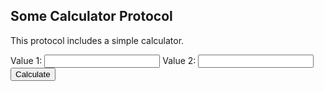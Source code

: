 ## Some Calculator Protocol

This protocol includes a simple calculator.

<div id="calculator">
    <form>
        <label for="value1">Value 1:</label>
        <input type="number" id="value1" name="value1">
        <label for="value2">Value 2:</label>
        <input type="number" id="value2" name="value2">
        <button type="button" onclick="calculate()">Calculate</button>
    </form>
    <p id="result"></p>
</div>
